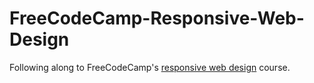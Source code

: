 # FreeCodeCamp-Responsive-Web-Design

Following along to FreeCodeCamp's [responsive web design](https://www.freecodecamp.org/learn/responsive-web-design/) course.
